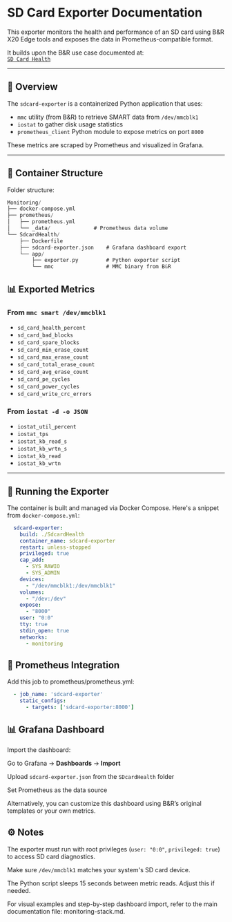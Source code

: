 # SD Card Exporter Documentation

This exporter monitors the health and performance of an SD card using B&R X20 Edge tools and exposes the data in Prometheus-compatible format.

It builds upon the B&R use case documented at:  
[`SD Card Health`](sd-card-health.md)

---

## 📝 Overview

The `sdcard-exporter` is a containerized Python application that uses:
- `mmc` utility (from B&R) to retrieve SMART data from `/dev/mmcblk1`
- `iostat` to gather disk usage statistics
- `prometheus_client` Python module to expose metrics on port `8000`

These metrics are scraped by Prometheus and visualized in Grafana.

---

## 🐳 Container Structure

Folder structure:
```c
Monitoring/
├── docker-compose.yml
├── prometheus/
│   ├── prometheus.yml
│   └── _data/              # Prometheus data volume
└── SdcardHealth/
    ├── Dockerfile
    ├── sdcard-exporter.json    # Grafana dashboard export
    └── app/
        ├── exporter.py         # Python exporter script
        └── mmc                 # MMC binary from B&R

```
## 📊 Exported Metrics

### From `mmc smart /dev/mmcblk1`
- `sd_card_health_percent`
- `sd_card_bad_blocks`
- `sd_card_spare_blocks`
- `sd_card_min_erase_count`
- `sd_card_max_erase_count`
- `sd_card_total_erase_count`
- `sd_card_avg_erase_count`
- `sd_card_pe_cycles`
- `sd_card_power_cycles`
- `sd_card_write_crc_errors`

### From `iostat -d -o JSON`
- `iostat_util_percent`
- `iostat_tps`
- `iostat_kb_read_s`
- `iostat_kb_wrtn_s`
- `iostat_kb_read`
- `iostat_kb_wrtn`

---

## 🚀 Running the Exporter

The container is built and managed via Docker Compose. Here's a snippet from `docker-compose.yml`:

```yaml
  sdcard-exporter:
    build: ./SdcardHealth
    container_name: sdcard-exporter
    restart: unless-stopped
    privileged: true
    cap_add:
      - SYS_RAWIO
      - SYS_ADMIN
    devices:
      - "/dev/mmcblk1:/dev/mmcblk1"
    volumes:
      - "/dev:/dev"
    expose:
      - "8000"
    user: "0:0"
    tty: true
    stdin_open: true
    networks:
      - monitoring
```
## 📡 Prometheus Integration
Add this job to prometheus/prometheus.yml:
```yaml
  - job_name: 'sdcard-exporter'
    static_configs:
      - targets: ['sdcard-exporter:8000']
```
## 📊 Grafana Dashboard
Import the dashboard:

Go to Grafana → **Dashboards** → **Import**

Upload `sdcard-exporter.json` from the `SDcardHealth` folder

Set Prometheus as the data source

Alternatively, you can customize this dashboard using B&R’s original templates or your own metrics.

## ⚙️ Notes
The exporter must run with root privileges (`user: "0:0"`, `privileged: true`) to access SD card diagnostics.

Make sure `/dev/mmcblk1` matches your system's SD card device.

The Python script sleeps 15 seconds between metric reads. Adjust this if needed.

For visual examples and step-by-step dashboard import, refer to the main documentation file: monitoring-stack.md.

